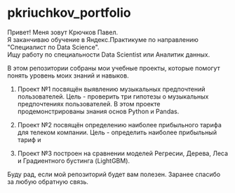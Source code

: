 # pkriuchkov_portfolio
Привет! Меня зовут Крючков Павел. <br/>
Я заканчиваю обучение в Яндекс.Практикуме по направлению "Специалист по Data Science". <br/>
Ищу работу по специальности Data Scientist или Аналитик данных.

В этом репозитории собраны мои учебные проекты, которые помогут понять уровень моих знаний и навыков. 

1) Проект №1 посвящён выявлению музыкальных предпочтений пользователей. Цель -  проверить три гипотезы о музыкальных предпочтениях пользователей. 
В этом проекте продемонстрированы знания основ Python и Pandas.

2) Проект №2 посвящён определению наиболее прибыльного тарифа для телеком компании. Цель - определить наиболее прибыльный тариф и 

3) Проект №3 построен на сравнении моделей Регресии, Дерева, Леса и Градиентного бустинга (LightGBM).

Буду рад, если мой репозиторий будет вам полезен. Заранее спасибо за любую обратную связь.
